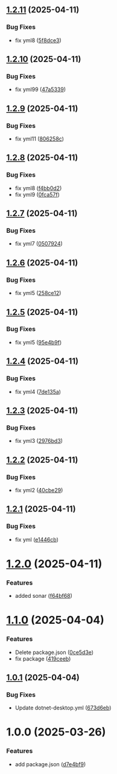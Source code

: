 ## [1.2.11](https://github.com/Snezhana1213/YPPRPO/compare/v1.2.10...v1.2.11) (2025-04-11)


### Bug Fixes

* fix yml8 ([5f8dce3](https://github.com/Snezhana1213/YPPRPO/commit/5f8dce348afa34ad519269c685210dea5871c029))

## [1.2.10](https://github.com/Snezhana1213/YPPRPO/compare/v1.2.9...v1.2.10) (2025-04-11)


### Bug Fixes

* fix yml99 ([47a5339](https://github.com/Snezhana1213/YPPRPO/commit/47a533956631d5c0ff5c57daabf1666429986781))

## [1.2.9](https://github.com/Snezhana1213/YPPRPO/compare/v1.2.8...v1.2.9) (2025-04-11)


### Bug Fixes

* fix yml11 ([806258c](https://github.com/Snezhana1213/YPPRPO/commit/806258cf5128110a06cf5387331dbd9fbfa9a6ec))

## [1.2.8](https://github.com/Snezhana1213/YPPRPO/compare/v1.2.7...v1.2.8) (2025-04-11)


### Bug Fixes

* fix yml8 ([f4bb0d2](https://github.com/Snezhana1213/YPPRPO/commit/f4bb0d2e857f942315173c469efde5d0d6231bf6))
* fix yml9 ([0fca57f](https://github.com/Snezhana1213/YPPRPO/commit/0fca57fb484c8d4fd6190e91f53207d6e4e5f42e))

## [1.2.7](https://github.com/Snezhana1213/YPPRPO/compare/v1.2.6...v1.2.7) (2025-04-11)


### Bug Fixes

* fix yml7 ([0507924](https://github.com/Snezhana1213/YPPRPO/commit/050792429c3f619975fc284a1d36d509843dd57e))

## [1.2.6](https://github.com/Snezhana1213/YPPRPO/compare/v1.2.5...v1.2.6) (2025-04-11)


### Bug Fixes

* fix yml5 ([258ce12](https://github.com/Snezhana1213/YPPRPO/commit/258ce12335cd85ce166a88635f89c84bd51c1839))

## [1.2.5](https://github.com/Snezhana1213/YPPRPO/compare/v1.2.4...v1.2.5) (2025-04-11)


### Bug Fixes

* fix yml5 ([95e4b9f](https://github.com/Snezhana1213/YPPRPO/commit/95e4b9f73cc2240d4592623cf727da81578216df))

## [1.2.4](https://github.com/Snezhana1213/YPPRPO/compare/v1.2.3...v1.2.4) (2025-04-11)


### Bug Fixes

* fix yml4 ([7de135a](https://github.com/Snezhana1213/YPPRPO/commit/7de135a141de7270215676fbf4e509976875057e))

## [1.2.3](https://github.com/Snezhana1213/YPPRPO/compare/v1.2.2...v1.2.3) (2025-04-11)


### Bug Fixes

* fix yml3 ([2976bd3](https://github.com/Snezhana1213/YPPRPO/commit/2976bd3900d96eb0c6f5cc23a46281c212ddbb52))

## [1.2.2](https://github.com/Snezhana1213/YPPRPO/compare/v1.2.1...v1.2.2) (2025-04-11)


### Bug Fixes

* fix yml2 ([40cbe29](https://github.com/Snezhana1213/YPPRPO/commit/40cbe293ecae1edd00c8c86afd397c9a659a53ff))

## [1.2.1](https://github.com/Snezhana1213/YPPRPO/compare/v1.2.0...v1.2.1) (2025-04-11)


### Bug Fixes

* fix yml ([e1446cb](https://github.com/Snezhana1213/YPPRPO/commit/e1446cb0b60a999702b9a5b0879adf42bbcdaef8))

# [1.2.0](https://github.com/Snezhana1213/YPPRPO/compare/v1.1.0...v1.2.0) (2025-04-11)


### Features

* added sonar ([f64bf68](https://github.com/Snezhana1213/YPPRPO/commit/f64bf6833ff9759671ef647ace5a0c671583e9b5))

# [1.1.0](https://github.com/Snezhana-zh/YPPRPO/compare/v1.0.1...v1.1.0) (2025-04-04)


### Features

* Delete package.json ([0ce5d3e](https://github.com/Snezhana-zh/YPPRPO/commit/0ce5d3ebd87970a2b3fc5140f2c6825bbc58cd61))
* fix package ([419ceeb](https://github.com/Snezhana-zh/YPPRPO/commit/419ceebe417804c0c26f017ce32db8a191c0af1e))

## [1.0.1](https://github.com/Snezhana-zh/YPPRPO/compare/v1.0.0...v1.0.1) (2025-04-04)


### Bug Fixes

* Update dotnet-desktop.yml ([673d6eb](https://github.com/Snezhana-zh/YPPRPO/commit/673d6eb895f729800c1b17ffd40a8261954c3ba4))

# 1.0.0 (2025-03-26)


### Features

* add package.json ([d7e4bf9](https://github.com/Snezhana-zh/YPPRPO/commit/d7e4bf9ae8ac1d8ac6a744d0397f2ab71b7ef192))
